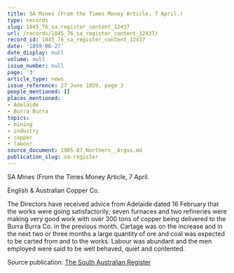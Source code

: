 ```yaml
---
title: SA Mines (From the Times Money Article, 7 April.)
type: records
slug: 1845_76_sa_register_content_12437
url: /records/1845_76_sa_register_content_12437/
record_id: 1845_76_sa_register_content_12437
date: '1859-06-27'
date_display: null
volume: null
issue_number: null
page: '3'
article_type: news
issue_reference: 27 June 1859, page 3
people_mentioned: []
places_mentioned:
- Adelaide
- Burra Burra
topics:
- mining
- industry
- copper
- labour
source_document: 1985-87_Northern__Argus.md
publication_slug: sa-register
---
```


SA Mines (From the Times Money Article, 7 April.

English & Australian Copper Co.

The Directors have received advice from Adelaide dated 16 February that the works were going satisfactorily; seven furnaces and two refineries were making very good work with over 300 tons of copper being delivered to the Burra Burra Co. in the previous month.  Cartage was on the increase and in the next two or three months a large quantity of ore and coal was expected to be carted from and to the works.  Labour was abundant and the men employed were said to be well behaved, quiet and contented.

Source publication: [The South Australian Register](/publications/sa-register/)
